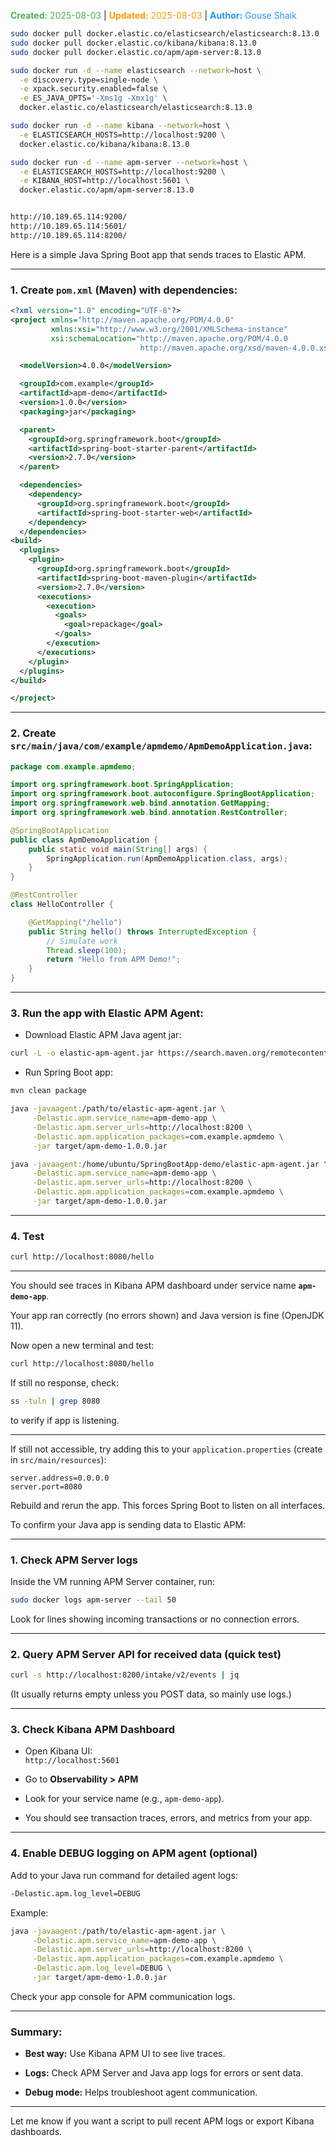 <span style="color:#4caf50;"><b>Created:</b> 2025-08-03</span> | <span style="color:#ff9800;"><b>Updated:</b> 2025-08-03</span> | <span style="color:#2196f3;"><b>Author:</b> Gouse Shaik</span>

```bash
sudo docker pull docker.elastic.co/elasticsearch/elasticsearch:8.13.0
sudo docker pull docker.elastic.co/kibana/kibana:8.13.0
sudo docker pull docker.elastic.co/apm/apm-server:8.13.0

sudo docker run -d --name elasticsearch --network=host \
  -e discovery.type=single-node \
  -e xpack.security.enabled=false \
  -e ES_JAVA_OPTS='-Xms1g -Xmx1g' \
  docker.elastic.co/elasticsearch/elasticsearch:8.13.0

sudo docker run -d --name kibana --network=host \
  -e ELASTICSEARCH_HOSTS=http://localhost:9200 \
  docker.elastic.co/kibana/kibana:8.13.0

sudo docker run -d --name apm-server --network=host \
  -e ELASTICSEARCH_HOSTS=http://localhost:9200 \
  -e KIBANA_HOST=http://localhost:5601 \
  docker.elastic.co/apm/apm-server:8.13.0


http://10.189.65.114:9200/
http://10.189.65.114:5601/
http://10.189.65.114:8200/
```

Here is a simple Java Spring Boot app that sends traces to Elastic APM.

---

### 1. Create `pom.xml` (Maven) with dependencies:

```xml
<?xml version="1.0" encoding="UTF-8"?>
<project xmlns="http://maven.apache.org/POM/4.0.0" 
         xmlns:xsi="http://www.w3.org/2001/XMLSchema-instance" 
         xsi:schemaLocation="http://maven.apache.org/POM/4.0.0 
                             http://maven.apache.org/xsd/maven-4.0.0.xsd">

  <modelVersion>4.0.0</modelVersion>

  <groupId>com.example</groupId>
  <artifactId>apm-demo</artifactId>
  <version>1.0.0</version>
  <packaging>jar</packaging>

  <parent>
    <groupId>org.springframework.boot</groupId>
    <artifactId>spring-boot-starter-parent</artifactId>
    <version>2.7.0</version>
  </parent>

  <dependencies>
    <dependency>
      <groupId>org.springframework.boot</groupId>
      <artifactId>spring-boot-starter-web</artifactId>
    </dependency>
  </dependencies>
<build>
  <plugins>
    <plugin>
      <groupId>org.springframework.boot</groupId>
      <artifactId>spring-boot-maven-plugin</artifactId>
      <version>2.7.0</version>
      <executions>
        <execution>
          <goals>
            <goal>repackage</goal>
          </goals>
        </execution>
      </executions>
    </plugin>
  </plugins>
</build>

</project>
```

---

### 2. Create `src/main/java/com/example/apmdemo/ApmDemoApplication.java`:

```java
package com.example.apmdemo;

import org.springframework.boot.SpringApplication;
import org.springframework.boot.autoconfigure.SpringBootApplication;
import org.springframework.web.bind.annotation.GetMapping;
import org.springframework.web.bind.annotation.RestController;

@SpringBootApplication
public class ApmDemoApplication {
    public static void main(String[] args) {
        SpringApplication.run(ApmDemoApplication.class, args);
    }
}

@RestController
class HelloController {

    @GetMapping("/hello")
    public String hello() throws InterruptedException {
        // Simulate work
        Thread.sleep(100);
        return "Hello from APM Demo!";
    }
}
```

---

### 3. Run the app with Elastic APM Agent:

- Download Elastic APM Java agent jar:
    

```bash
curl -L -o elastic-apm-agent.jar https://search.maven.org/remotecontent?filepath=co/elastic/apm/elastic-apm-agent/1.51.0/elastic-apm-agent-1.51.0.jar
```

- Run Spring Boot app:
    

```bash
mvn clean package

java -javaagent:/path/to/elastic-apm-agent.jar \
     -Delastic.apm.service_name=apm-demo-app \
     -Delastic.apm.server_urls=http://localhost:8200 \
     -Delastic.apm.application_packages=com.example.apmdemo \
     -jar target/apm-demo-1.0.0.jar

java -javaagent:/home/ubuntu/SpringBootApp-demo/elastic-apm-agent.jar \
     -Delastic.apm.service_name=apm-demo-app \
     -Delastic.apm.server_urls=http://localhost:8200 \
     -Delastic.apm.application_packages=com.example.apmdemo \
     -jar target/apm-demo-1.0.0.jar
```

---

### 4. Test

```bash
curl http://localhost:8080/hello
```

---

You should see traces in Kibana APM dashboard under service name **`apm-demo-app`**.

Your app ran correctly (no errors shown) and Java version is fine (OpenJDK 11).

Now open a new terminal and test:

```bash
curl http://localhost:8080/hello
```

If still no response, check:

```bash
ss -tuln | grep 8080
```

to verify if app is listening.

---

If still not accessible, try adding this to your `application.properties` (create in `src/main/resources`):

```
server.address=0.0.0.0
server.port=8080
```

Rebuild and rerun the app. This forces Spring Boot to listen on all interfaces.

To confirm your Java app is sending data to Elastic APM:

---

### 1. Check APM Server logs

Inside the VM running APM Server container, run:

```bash
sudo docker logs apm-server --tail 50
```

Look for lines showing incoming transactions or no connection errors.

---

### 2. Query APM Server API for received data (quick test)

```bash
curl -s http://localhost:8200/intake/v2/events | jq
```

(It usually returns empty unless you POST data, so mainly use logs.)

---

### 3. Check Kibana APM Dashboard

- Open Kibana UI:  
    `http://localhost:5601`
    
- Go to **Observability > APM**
    
- Look for your service name (e.g., `apm-demo-app`).
    
- You should see transaction traces, errors, and metrics from your app.

---
### 4. Enable DEBUG logging on APM agent (optional)

Add to your Java run command for detailed agent logs:

```bash
-Delastic.apm.log_level=DEBUG
```

Example:

```bash
java -javaagent:/path/to/elastic-apm-agent.jar \
     -Delastic.apm.service_name=apm-demo-app \
     -Delastic.apm.server_urls=http://localhost:8200 \
     -Delastic.apm.application_packages=com.example.apmdemo \
     -Delastic.apm.log_level=DEBUG \
     -jar target/apm-demo-1.0.0.jar
```

Check your app console for APM communication logs.

---

### Summary:

- **Best way:** Use Kibana APM UI to see live traces.
    
- **Logs:** Check APM Server and Java app logs for errors or sent data.
    
- **Debug mode:** Helps troubleshoot agent communication.
    

---

Let me know if you want a script to pull recent APM logs or export Kibana dashboards.